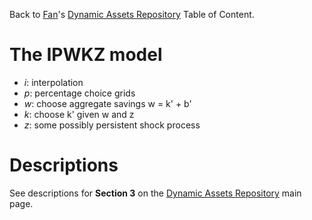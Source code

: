 Back to [Fan](https://fanwangecon.github.io)'s
[Dynamic Assets Repository](https://fanwangecon.github.io/CodeDynaAsset/) Table of Content.

# The IPWKZ model

- *i*: interpolation
- *p*: percentage choice grids
- *w*: choose aggregate savings w = k' + b'
- *k*: choose k' given w and z
- *z*: some possibly persistent shock process

# Descriptions

See descriptions for **Section 3** on the [Dynamic Assets Repository](https://fanwangecon.github.io/CodeDynaAsset/) main page.
